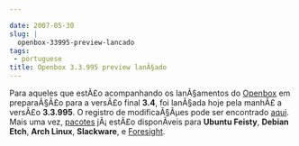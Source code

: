 ```yaml
---

date: 2007-05-30
slug: |
  openbox-33995-preview-lancado
tags:
 - portuguese
title: Openbox 3.3.995 preview lanÃ§ado
---
```


Para aqueles que estÃ£o acompanhando os lanÃ§amentos do
[Openbox](http://icculus.org/openbox) em preparaÃ§Ã£o para a versÃ£o
final **3.4**, foi lanÃ§ada hoje pela manhÃ£ a versÃ£o **3.3.995**. O
registro de modificaÃ§Ãµes pode ser encontrado
[aqui](http://icculus.org/openbox/index.php/Openbox:Changelog). Mais uma
vez, [pacotes](http://icculus.org/openbox/index.php/Openbox:Download)
jÃ¡ estÃ£o disponÃ­veis para **Ubuntu Feisty**, **Debian Etch**, **Arch
Linux**, **Slackware**, e
[Foresight](http://icculus.org/openbox/index.php/Help:Contents#Installing_Openbox_on_Foresight_Linux).
